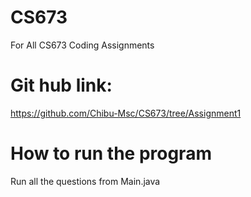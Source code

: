# CS673
For All CS673 Coding Assignments

# Git hub link:
https://github.com/Chibu-Msc/CS673/tree/Assignment1

# How to run the program
Run all the questions from Main.java
